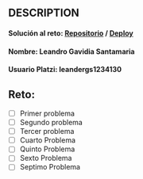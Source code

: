 ## DESCRIPTION

#### **Solución al reto:** [Repositorio](https://github.com/LeanderGS/react-eth-challenge) / [Deploy](https://leandergs.github.io/react-eth-challenge/)

#### **Nombre:** Leandro Gavidia Santamaria
#### **Usuario Platzi:** leandergs1234130

## Reto:

- [ ] Primer problema
- [ ] Segundo problema
- [ ] Tercer problema
- [ ] Cuarto Problema
- [ ] Quinto Problema
- [ ] Sexto Problema
- [ ] Septimo Problema
